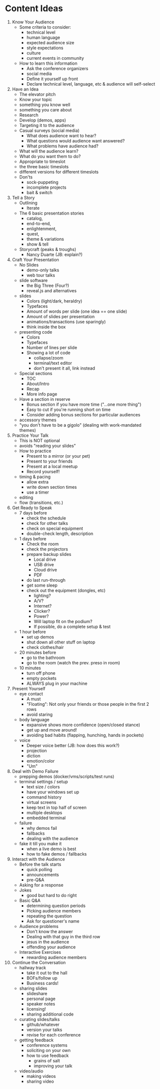 # Content Ideas

1. Know Your Audience
    * Some criteria to consider:
        * technical level
        * human language
        * expected audience size
        * style expectations
        * culture
        * current events in community
    * How to learn this information
        * Ask the conference organizers
        * social media
        * Define it yourself up front
        * Declare technical level, language, etc & audience will self-select
2. Have an Idea
    * The elevator pitch
    * Know your topic
    * something you know well
    * something you care about
    * Research
    * Develop (demos, apps)
    * Targeting it to the audience
    * Casual surveys (social media)
        * What does audience want to hear?
        * What questions would audience want answered?
        * What problems have audience had?
    * What will the audience learn?
    * What do you want them to do?
    * Appropriate to timeslot
    * the three basic timeslots
    * different versions for different timeslots
    * Don'ts
        * sock-puppeting
        * incomplete projects
        * bait & switch
3. Tell a Story
    * Outlining
        *  Iterate
    * The 6 basic presentation stories
        * catalog, 
        * end-to-end, 
        * enlightenment, 
        * quest, 
        * theme & variations
        * show & tell
    * Storycraft (peaks & troughs)
        * Nancy Duarte (JB: explain?)
4. Craft Your Presentation
    * No Slides
        * demo-only talks
        * web tour talks
    * slide software
        * the Big Three (Four?)
        * reveal.js and alternatives
    * slides
        * Colors (light/dark, heraldry)
        * Typefaces
        * Amount of words per slide (one idea == one slide)
        * Amount of slides per presentation
        * animations/transactions (use sparingly)
        * think inside the box
    * presenting code
        * Colors
        * Typefaces
        * Number of lines per slide
        * Showing a lot of code
            * collapse/zoom
            * terminal/text editor
            * don't present it all, link instead
    * Special sections
        * TOC
        * About/Intro
        * Recap
        * More info page
    * Have a section in reserve
        * Bonus section if you have more time ("…one more thing")
        * Easy to cut if you're running short on time
        * Consider adding bonus sections for particular audiences
    * accessory themes
    * "you don't have to be a gigolo" (dealing with work-mandated themes)
5. Practice Your Talk
    * This is NOT optional
    * avoids "reading your slides"
    * How to practice
        * Present to a mirror (or your pet)
        * Present to your friends
        * Present at a local meetup
        * Record yourself!
    * timing & pacing
        * allow extra
        * write down section times
        * use a timer
    * editing
    * flow (transitions, etc.)
6. Get Ready to Speak
    * 7 days before
        * check the schedule
        * check for other talks
        * check on special equipment
        * double-check length, description
    * 1 days before
        * Check the room
        * check the projectors
        * prepare backup slides
            * Local drive
            * USB drive
            * Cloud drive
            * PDF
        * do last run-through
        * get some sleep
        * check out the equipment (dongles, etc)
            * lighting?
            * A/V?
            * Internet?
            * Clicker?
            * Power?
            * Will laptop fit on the podium?
            * If possible, do a complete setup & test
    * 1 hour before
        * set up demos
        * shut down all other stuff on laptop
        * check clothes/hair
    * 20 minutes before
        * go to the bathroom
        * go to the room (watch the prev. preso in room)
    * 10 minutes
        * turn off phone
        * empty pockets
        * ALWAYS plug in your machine
7. Present Yourself
    * eye contact
        * A must 
        * "Floating": Not only your friends or those people in the first 2 rows
        * avoid staring
    * body language
        * expansive shows more confidence (open/closed stance)
        * get up and move around!
        * avoiding bad habits (flapping, hunching, hands in pockets)
    * voice
        * Deeper voice better (JB: how does this work?)
        * projection
        * diction
        * emotion/color
        * "Um"
8. Deal with Demo Failure
    * prepping demos (docker/vms/scripts/test runs)
    * terminal settings / setup
        * text size / colors
        * have your windows set up
        * command history
        * virtual screens
        * keep text in top half of screen
        * multiple desktops
        * embedded terminal
    * failure
        * why demos fail
        * fallbacks
        * dealing with the audience
    * fake it till you make it
        * when a live demo is best
        * how to fake demos / fallbacks
9. Interact with the Audience
    * Before the talk starts
        * quick polling
        * announcements
        * pre-Q&A
    * Asking for a response
    * Jokes
        * good but hard to do right
    * Basic Q&A
        * determining question periods
        * Picking audience members
        * repeating the question
        * Ask for questioner's name
    * Audience problems
        * Don't know the answer
        * Dealing with that guy in the third row
        * jesus in the audience
        * offending your audience
    * Interactive Exercises
        * rewarding audience members
10. Continue the Conversation
    * hallway track
        * take it out to the hall
        * BOFs/follow up
        * Business cards!
    * sharing slides
        * slideshare
        * personal page
        * speaker notes 
        * licensing!
        * sharing additional code
    * curating slides/talks
        * github/whatever
        * version your talks
        * revise for each conference
    * getting feedback
        * conference systems
        * soliciting on your own
        * how to use feedback
            * grains of salt
            * improving your talk
    * video/audio
        * making videos
        * sharing video
